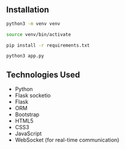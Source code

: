 ## Installation 

```bash
python3 -m venv venv

source venv/bin/activate

pip install -r requirements.txt

python3 app.py
```

## Technologies Used

- Python
- Flask socketio
- Flask
- ORM 
- Bootstrap
- HTML5
- CSS3
- JavaScript
- WebSocket (for real-time communication)
